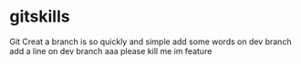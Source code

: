 # gitskills
Git Creat a branch is so quickly and simple
add some words on dev branch
add a line on dev branch
  aaa please kill me
im feature
